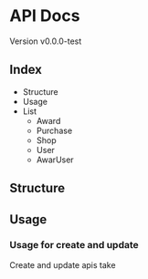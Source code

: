 # API Docs

Version v0.0.0-test
## Index

- Structure
- Usage
- List 
    - Award
    - Purchase
    - Shop
    - User
    - AwarUser

## Structure

## Usage

### Usage for create and update

Create and update apis take 
